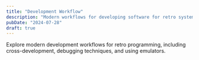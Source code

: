 ```yaml
---
title: "Development Workflow"
description: "Modern workflows for developing software for retro systems."
pubDate: "2024-07-28"
draft: true
---
```


Explore modern development workflows for retro programming, including cross-development, debugging techniques, and using emulators. 